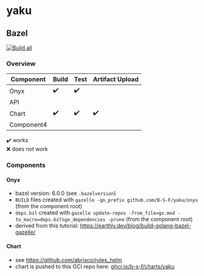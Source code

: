 # yaku

## Bazel
[![Build all](https://github.com/B-S-F/yaku/actions/workflows/build-all.yml/badge.svg)](https://github.com/B-S-F/yaku/actions/workflows/build-all.yml)

### Overview

| Component  | Build | Test | Artifact Upload |
|------------|-------|------|-----------------|
| Onyx       | ✔️    | ✔️   |                 |
| API        |       |      |                 ||
| Chart      | ✔️    | ✔️   |  ✔️             |
| Component4 |       |      |                 |

✔️ works  
❌ does not work

### Components

#### Onyx
- bazel version: 6.0.0 (see `.bazelversion`)
- `BUILD` files created with  `gazelle -go_prefix github.com/B-S-F/yaku/onyx` (from the component root)
- `deps.bzl` created with `gazelle update-repos -from_file=go.mod -to_macro=deps.bzl%go_dependencies -prune` (from the component root)
- derived from this tutorial: https://earthly.dev/blog/build-golang-bazel-gazelle/

#### Chart
- see https://github.com/abrisco/rules_helm
- chart is pushed to this OCI repo here: [ghcr.io/b-s-f/charts/yaku](https://github.com/B-S-F/yaku/pkgs/container/charts%2Fyaku)